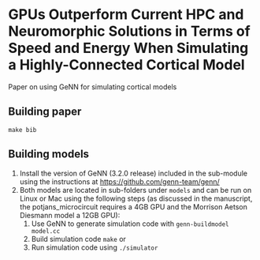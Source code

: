 # GPUs Outperform Current HPC and Neuromorphic Solutions in Terms of Speed and Energy When Simulating a Highly-Connected Cortical Model
Paper on using GeNN for simulating cortical models

## Building paper
``make bib``

## Building models
1. Install the version of GeNN (3.2.0 release) included in the sub-module using the instructions at https://github.com/genn-team/genn/
2. Both models are located in sub-folders under ``models`` and can be run on Linux or Mac using the following steps (as discussed in the manuscript, the potjans_microcircuit requires a 4GB GPU and the Morrison Aetson Diesmann model a 12GB GPU):
   1. Use GeNN to generate simulation code with ``genn-buildmodel model.cc``
   2. Build simulation code ``make`` or 
   3. Run simulation code using ``./simulator``
